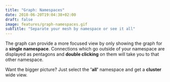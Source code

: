 ```yaml
---
title: "Graph: Namespaces"
date: 2018-06-20T19:04:38+02:00
draft: false
image: features/graph-namespaces.gif
subTitle: "Separate your mesh by namespace or see it all"
---
```

The graph can provide a more focused view by only showing the graph for a **single namespace**. Connections which go outside of your namespace are displayed as pentagons and **double clicking** on them will take you to that other namespace.


Want the bigger picture? Just select the **'all'** namespace and get a **cluster** wide view. 
